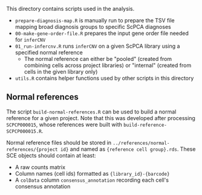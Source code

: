 This directory contains scripts used in the analysis.

* `prepare-diagnosis-map.R` is manually run to prepare the TSV file mapping broad diagnosis groups to specific ScPCA diagnoses
* `00-make-gene-order-file.R` prepares the input gene order file needed for `inferCNV`
* `01_run-infercnv.R` runs `inferCNV` on a given ScPCA library using a specified normal reference
  * The normal reference can either be "pooled" (created from combining cells across project libraries) or "internal" (created from cells in the given library only)
* `utils.R` contains helper functions used by other scripts in this directory

## Normal references

The script `build-normal-references.R` can be used to build a normal reference for a given project.
Note that this was developed after processing `SCPCP000015`, whose references were built with `build-reference-SCPCP000015.R`.

Normal reference files should be stored in `../references/normal-references/{project id}` and named as `{reference cell group}.rds`.
These SCE objects should contain at least:

* A raw counts matrix
* Column names (cell ids) formatted as `{library_id}-{barcode}`
* A `colData` column `consensus_annotation` recording each cell's consensus annotation
